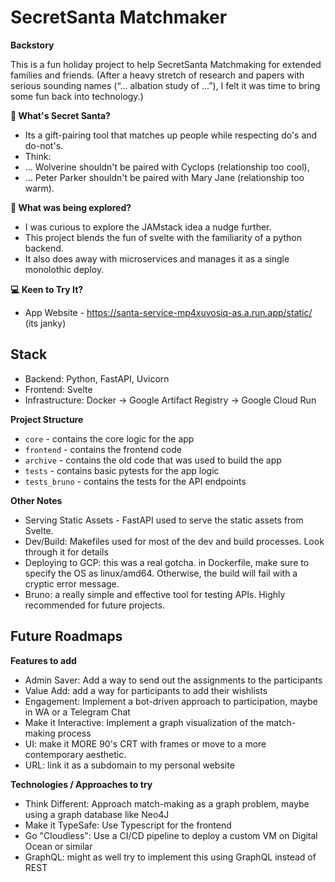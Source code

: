 # SecretSanta Matchmaker

**Backstory**

This is a fun holiday project to help SecretSanta Matchmaking for extended families and friends.
(After a heavy stretch of research and papers with serious sounding names (“... albation study of ...”), I felt it was time to bring some fun back into technology.) 

**🎄 What's Secret Santa?**
- Its a gift-pairing tool that matches up people while respecting do's and do-not's.
- Think:
- ... Wolverine shouldn't be paired with Cyclops (relationship too cool),
- ... Peter Parker shouldn't be paired with Mary Jane (relationship too warm).

**🔧 What was being explored?**
- I was curious to explore the JAMstack idea a nudge further.
- This project blends the fun of svelte with the familiarity of a python backend.
- It also does away with microservices and manages it as a single monolothic deploy. 

**💻️ Keen to Try It?** 
- App Website - https://santa-service-mp4xuvosiq-as.a.run.app/static/ (its janky)

## Stack

* Backend: Python, FastAPI, Uvicorn
* Frontend: Svelte
* Infrastructure: Docker -> Google Artifact Registry -> Google Cloud Run

**Project Structure**

* `core` - contains the core logic for the app
* `frontend` - contains the frontend code
* `archive` - contains the old code that was used to build the app
* `tests` - contains basic pytests for the app logic
* `tests_bruno` - contains the tests for the API endpoints

**Other Notes**
* Serving Static Assets - FastAPI used to serve the static assets from Svelte. 
* Dev/Build: Makefiles used for most of the dev and build processes. Look through it for details
* Deploying to GCP: this was a real gotcha. in Dockerfile, make sure to specify the OS as linux/amd64. Otherwise, the build will fail with a cryptic error message.
* Bruno: a really simple and effective tool for testing APIs. Highly recommended for future projects. 

## Future Roadmaps

**Features to add**
* Admin Saver: Add a way to send out the assignments to the participants
* Value Add: add a way for participants to add their wishlists
* Engagement: Implement a bot-driven approach to participation, maybe in WA or a Telegram Chat
* Make it Interactive: Implement a graph visualization of the match-making process
* UI: make it MORE 90's CRT with frames or move to a more contemporary aesthetic.
* URL: link it as a subdomain to my personal website

**Technologies / Approaches to try**
* Think Different: Approach match-making as a graph problem, maybe using a graph database like Neo4J
* Make it TypeSafe: Use Typescript for the frontend
* Go "Cloudless": Use a CI/CD pipeline to deploy a custom VM on Digital Ocean or similar
* GraphQL: might as well try to implement this using GraphQL instead of REST

